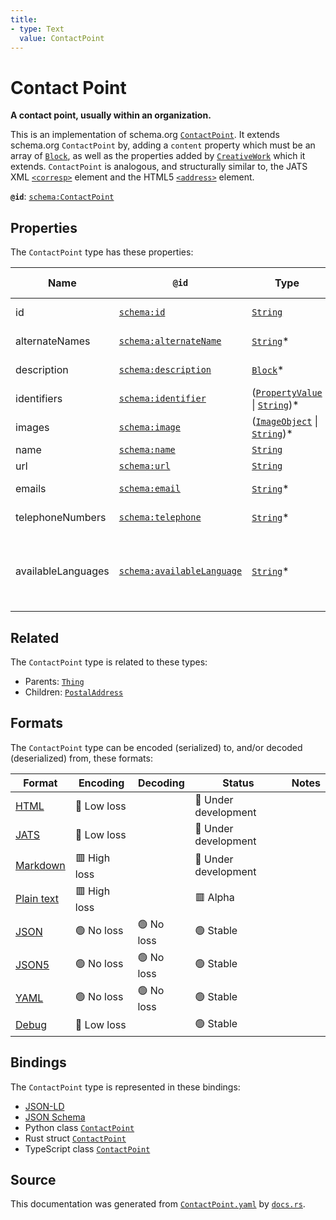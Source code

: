 ```yaml
---
title:
- type: Text
  value: ContactPoint
---
```


# Contact Point

**A contact point, usually within an organization.**

This is an implementation of schema.org [`ContactPoint`](https://schema.org/ContactPoint). It extends schema.org `ContactPoint` by, adding a `content` property which must be an array of [`Block`](./Block), as well as the properties added by [`CreativeWork`](./CreativeWork) which it extends.
`ContactPoint` is analogous, and structurally similar to, the JATS XML [`<corresp>`](https://jats.nlm.nih.gov/archiving/tag-library/1.1/element/corresp.html) element and the HTML5 [`<address>`](https://dev.w3.org/html5/html-author/#the-address-element) element.

**`@id`**: [`schema:ContactPoint`](https://schema.org/ContactPoint)

## Properties

The `ContactPoint` type has these properties:

| Name               | `@id`                                                              | Type                                                                                                                                                       | Description                                                                                                     | Inherited from                                                                   |
| ------------------ | ------------------------------------------------------------------ | ---------------------------------------------------------------------------------------------------------------------------------------------------------- | --------------------------------------------------------------------------------------------------------------- | -------------------------------------------------------------------------------- |
| id                 | [`schema:id`](https://schema.org/id)                               | [`String`](https://stencila.dev/docs/reference/schema/data/string)                                                                                         | The identifier for this item                                                                                    | [`Entity`](https://stencila.dev/docs/reference/schema/other/entity)              |
| alternateNames     | [`schema:alternateName`](https://schema.org/alternateName)         | [`String`](https://stencila.dev/docs/reference/schema/data/string)*                                                                                        | Alternate names (aliases) for the item.                                                                         | [`Thing`](https://stencila.dev/docs/reference/schema/other/thing)                |
| description        | [`schema:description`](https://schema.org/description)             | [`Block`](https://stencila.dev/docs/reference/schema/prose/block)*                                                                                         | A description of the item.                                                                                      | [`Thing`](https://stencila.dev/docs/reference/schema/other/thing)                |
| identifiers        | [`schema:identifier`](https://schema.org/identifier)               | ([`PropertyValue`](https://stencila.dev/docs/reference/schema/other/property-value) \| [`String`](https://stencila.dev/docs/reference/schema/data/string))* | Any kind of identifier for any kind of Thing.                                                                   | [`Thing`](https://stencila.dev/docs/reference/schema/other/thing)                |
| images             | [`schema:image`](https://schema.org/image)                         | ([`ImageObject`](https://stencila.dev/docs/reference/schema/works/image-object) \| [`String`](https://stencila.dev/docs/reference/schema/data/string))*    | Images of the item.                                                                                             | [`Thing`](https://stencila.dev/docs/reference/schema/other/thing)                |
| name               | [`schema:name`](https://schema.org/name)                           | [`String`](https://stencila.dev/docs/reference/schema/data/string)                                                                                         | The name of the item.                                                                                           | [`Thing`](https://stencila.dev/docs/reference/schema/other/thing)                |
| url                | [`schema:url`](https://schema.org/url)                             | [`String`](https://stencila.dev/docs/reference/schema/data/string)                                                                                         | The URL of the item.                                                                                            | [`Thing`](https://stencila.dev/docs/reference/schema/other/thing)                |
| emails             | [`schema:email`](https://schema.org/email)                         | [`String`](https://stencila.dev/docs/reference/schema/data/string)*                                                                                        | Email address for correspondence.                                                                               | [`ContactPoint`](https://stencila.dev/docs/reference/schema/other/contact-point) |
| telephoneNumbers   | [`schema:telephone`](https://schema.org/telephone)                 | [`String`](https://stencila.dev/docs/reference/schema/data/string)*                                                                                        | Telephone numbers for the contact point.                                                                        | [`ContactPoint`](https://stencila.dev/docs/reference/schema/other/contact-point) |
| availableLanguages | [`schema:availableLanguage`](https://schema.org/availableLanguage) | [`String`](https://stencila.dev/docs/reference/schema/data/string)*                                                                                        | Languages (human not programming) in which it is possible to communicate with the organization/department etc.  | [`ContactPoint`](https://stencila.dev/docs/reference/schema/other/contact-point) |

## Related

The `ContactPoint` type is related to these types:

- Parents: [`Thing`](https://stencila.dev/docs/reference/schema/other/thing)
- Children: [`PostalAddress`](https://stencila.dev/docs/reference/schema/other/postal-address)

## Formats

The `ContactPoint` type can be encoded (serialized) to, and/or decoded (deserialized) from, these formats:

| Format                                                           | Encoding       | Decoding     | Status                 | Notes |
| ---------------------------------------------------------------- | -------------- | ------------ | ---------------------- | ----- |
| [HTML](https://stencila.dev/docs/reference/formats/{name})       | 🔷 Low loss     |              | 🚧 Under development    |       |
| [JATS](https://stencila.dev/docs/reference/formats/{name})       | 🔷 Low loss     |              | 🚧 Under development    |       |
| [Markdown](https://stencila.dev/docs/reference/formats/{name})   | 🟥 High loss    |              | 🚧 Under development    |       |
| [Plain text](https://stencila.dev/docs/reference/formats/{name}) | 🟥 High loss    |              | 🟥 Alpha                |       |
| [JSON](https://stencila.dev/docs/reference/formats/{name})       | 🟢 No loss      | 🟢 No loss    | 🟢 Stable               |       |
| [JSON5](https://stencila.dev/docs/reference/formats/{name})      | 🟢 No loss      | 🟢 No loss    | 🟢 Stable               |       |
| [YAML](https://stencila.dev/docs/reference/formats/{name})       | 🟢 No loss      | 🟢 No loss    | 🟢 Stable               |       |
| [Debug](https://stencila.dev/docs/reference/formats/{name})      | 🔷 Low loss     |              | 🟢 Stable               |       |

## Bindings

The `ContactPoint` type is represented in these bindings:

- [JSON-LD](https://stencila.dev/ContactPoint.jsonld)
- [JSON Schema](https://stencila.dev/ContactPoint.schema.json)
- Python class [`ContactPoint`](https://github.com/stencila/stencila/blob/main/python/stencila/types/contact_point.py)
- Rust struct [`ContactPoint`](https://github.com/stencila/stencila/blob/main/rust/schema/src/types/contact_point.rs)
- TypeScript class [`ContactPoint`](https://github.com/stencila/stencila/blob/main/typescript/src/types/ContactPoint.ts)

## Source

This documentation was generated from [`ContactPoint.yaml`](https://github.com/stencila/stencila/blob/main/schema/ContactPoint.yaml) by [`docs.rs`](https://github.com/stencila/stencila/blob/main/rust/schema-gen/src/docs.rs).